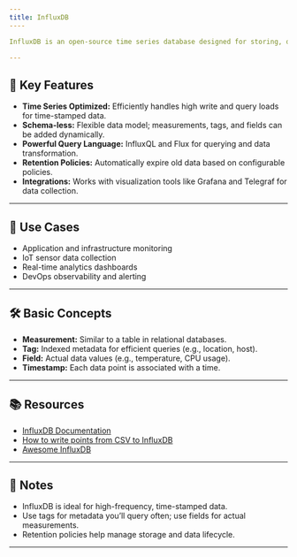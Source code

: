 ```yaml
---
title: InfluxDB
----

InfluxDB is an open-source time series database designed for storing, querying, and analyzing large volumes of time-stamped data, such as metrics, events, and logs. It is widely used for monitoring, IoT, real-time analytics, and DevOps observability.

---
```


## 🌟 Key Features

- **Time Series Optimized:** Efficiently handles high write and query loads for time-stamped data.
- **Schema-less:** Flexible data model; measurements, tags, and fields can be added dynamically.
- **Powerful Query Language:** InfluxQL and Flux for querying and data transformation.
- **Retention Policies:** Automatically expire old data based on configurable policies.
- **Integrations:** Works with visualization tools like Grafana and Telegraf for data collection.

---

## 🧩 Use Cases

- Application and infrastructure monitoring
- IoT sensor data collection
- Real-time analytics dashboards
- DevOps observability and alerting

---

## 🛠️ Basic Concepts

- **Measurement:** Similar to a table in relational databases.
- **Tag:** Indexed metadata for efficient queries (e.g., location, host).
- **Field:** Actual data values (e.g., temperature, CPU usage).
- **Timestamp:** Each data point is associated with a time.

---

## 📚 Resources

- [InfluxDB Documentation](https://docs.influxdata.com/influxdb/v2.2/)
- [How to write points from CSV to InfluxDB](https://dganais.medium.com/how-to-write-points-from-csv-to-influxdb-v2-and-influxdb-cloud-8cba2f44a7b9)
- [Awesome InfluxDB](https://github.com/mark-rushakoff/awesome-influxdb)

---

## 📝 Notes

- InfluxDB is ideal for high-frequency, time-stamped data.
- Use tags for metadata you’ll query often; use fields for actual measurements.
- Retention policies help manage storage and data lifecycle.

---
